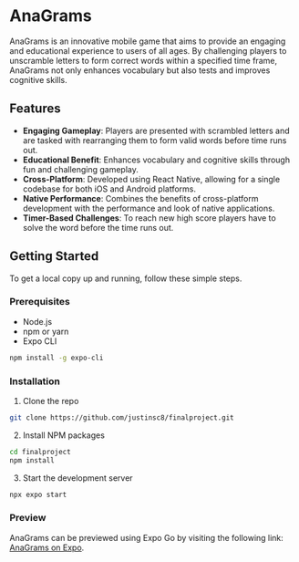 
# AnaGrams

AnaGrams is an innovative mobile game that aims to provide an engaging and educational experience to users of all ages. By challenging players to unscramble letters to form correct words within a specified time frame, AnaGrams not only enhances vocabulary but also tests and improves cognitive skills.

## Features

- **Engaging Gameplay**: Players are presented with scrambled letters and are tasked with rearranging them to form valid words before time runs out.
- **Educational Benefit**: Enhances vocabulary and cognitive skills through fun and challenging gameplay.
- **Cross-Platform**: Developed using React Native, allowing for a single codebase for both iOS and Android platforms.
- **Native Performance**: Combines the benefits of cross-platform development with the performance and look of native applications.
- **Timer-Based Challenges**: To reach new high score players have to solve the word before the time runs out.

## Getting Started

To get a local copy up and running, follow these simple steps.

### Prerequisites

- Node.js
- npm or yarn
- Expo CLI

```bash
npm install -g expo-cli
```

### Installation

1. Clone the repo

```bash
git clone https://github.com/justinsc8/finalproject.git
```

2. Install NPM packages

```bash
cd finalproject
npm install
```

3. Start the development server

```bash
npx expo start
```

### Preview

AnaGrams can be previewed using Expo Go by visiting the following link: [AnaGrams on Expo](https://snack.expo.dev/@jscott8/final-project?platform=ios).
